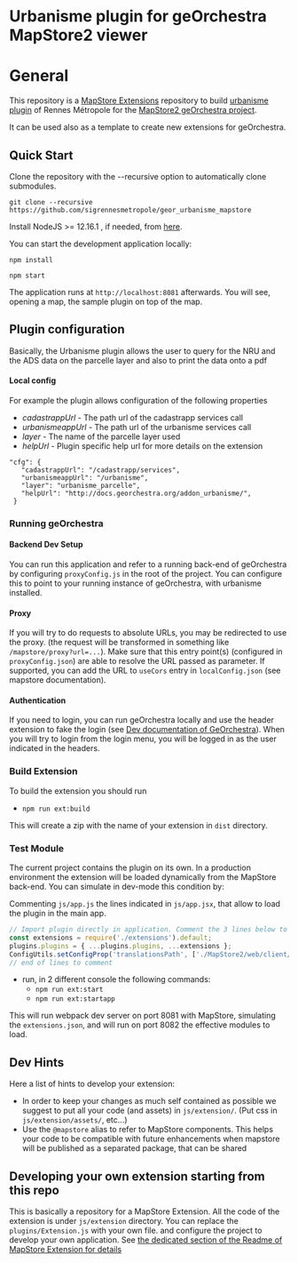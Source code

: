 # Urbanisme plugin for geOrchestra MapStore2 viewer

# General

This repository is a [MapStore Extensions](https://mapstore.readthedocs.io/en/latest/developer-guide/extensions/) repository to build [urbanisme plugin](https://github.com/sigrennesmetropole/addon_urbanisme) of Rennes Métropole for the [MapStore2 geOrchestra project](https://github.com/georchestra/mapstore2-georchestra).

It can be used also as a template to create new extensions for geOrchestra.

## Quick Start

Clone the repository with the --recursive option to automatically clone submodules.

`git clone --recursive https://github.com/sigrennesmetropole/geor_urbanisme_mapstore`

Install NodeJS >= 12.16.1 , if needed, from [here](https://nodejs.org/en/download/releases/).

You can start the development application locally:

`npm install`

`npm start`

The application runs at `http://localhost:8081` afterwards. You will see, opening a map, the sample plugin on top of the map.

## Plugin configuration

Basically, the Urbanisme plugin allows the user to query for the NRU and the ADS data on the parcelle layer and also to print the data onto a pdf

#### Local config
For example the plugin allows configuration of the following properties
* *cadastrappUrl* - The path url of the cadastrapp services call 
* *urbanismeappUrl* - The path url of the urbanisme services call 
* *layer* - The name of the parcelle layer used
* *helpUrl* - Plugin specific help url for more details on the extension 
 ```
 "cfg": {
    "cadastrappUrl": "/cadastrapp/services",
    "urbanismeappUrl": "/urbanisme",
    "layer": "urbanisme_parcelle",
    "helpUrl": "http://docs.georchestra.org/addon_urbanisme/",
  }
 ```

### Running geOrchestra

#### Backend Dev Setup

You can run this application and refer to a running back-end of geOrchestra by configuring `proxyConfig.js` in the root of the project.
You can configure this to point to your running instance of geOrchestra, with urbanisme installed.

#### Proxy

If you will try to do requests to absolute URLs, you may be redirected to use the proxy. (the request will be transformed in something like `/mapstore/proxy?url=...`).
Make sure that this entry point(s) (configured in `proxyConfig.json`) are able to resolve the URL passed as parameter.
If supported, you can add the URL to `useCors` entry in `localConfig.json` (see mapstore documentation).

#### Authentication

If you need to login, you can run geOrchestra locally and use the header extension to fake the login (see [Dev documentation of GeOrchestra](https://docs.georchestra.geo-solutions.it/en/latest/developer/index.html#mocking-security)). When you will try to login from the login menu, you will be logged in as the user indicated in the headers.

### Build Extension

To build the extension you should run

- `npm run ext:build`

This will create a zip with the name of your extension in `dist` directory.

### Test Module

The current project contains the plugin on its own. In a production environment the extension will be loaded dynamically from the MapStore back-end.
You can simulate in dev-mode this condition by:

Commenting `js/app.js` the lines indicated in `js/app.jsx`, that allow to load the plugin in the main app.

```javascript
// Import plugin directly in application. Comment the 3 lines below to test the extension live.
const extensions = require('./extensions').default;
plugins.plugins = { ...plugins.plugins, ...extensions };
ConfigUtils.setConfigProp('translationsPath', ['./MapStore2/web/client/translations', './assets/translations']);
// end of lines to comment
```

- run, in 2 different console the following commands:
    - `npm run ext:start`
    - `npm run ext:startapp`

This will run webpack dev server on port 8081 with MapStore, simulating the `extensions.json`, and will run on port 8082 the effective modules to load.

## Dev Hints

Here a list of hints to develop your extension:

- In order to keep your changes as much self contained as possible we suggest to put all your code (and assets) in `js/extension/`. (Put css in `js/extension/assets/`, etc...)
- Use the `@mapstore` alias to refer to MapStore components. This helps your code to be compatible with future enhancements when mapstore will be published as a separated package, that can be shared

## Developing your own extension starting from this repo

This is basically a repository for a MapStore Extension. All the code of the extension is under `js/extension` directory. You can replace the `plugins/Extension.js` with your own file. and configure the project to develop your own application.
See [the dedicated section of the Readme of MapStore Extension for details](https://github.com/geosolutions-it/MapStoreExtension/blob/master/README.md#start-creating-your-own-extension)

